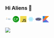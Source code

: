 ### Hi Aliens 👋

<code><img height="20" src="https://raw.githubusercontent.com/github/explore/80688e429a7d4ef2fca1e82350fe8e3517d3494d/topics/java/java.png"></code>
<code><img height="20" src="https://raw.githubusercontent.com/github/explore/80688e429a7d4ef2fca1e82350fe8e3517d3494d/topics/csharp/csharp.png"></code>
<code><img height="20" src="https://raw.githubusercontent.com/github/explore/80688e429a7d4ef2fca1e82350fe8e3517d3494d/topics/javascript/javascript.png"></code>
<code><img height="20" src="https://raw.githubusercontent.com/github/explore/80688e429a7d4ef2fca1e82350fe8e3517d3494d/topics/react/react.png"></code>
<code><img height="20" src="https://raw.githubusercontent.com/github/explore/80688e429a7d4ef2fca1e82350fe8e3517d3494d/topics/php/php.png"></code>
<code><img height="20" src="https://raw.githubusercontent.com/github/explore/80688e429a7d4ef2fca1e82350fe8e3517d3494d/topics/kotlin/kotlin.png"></code>

<div class="half">
  <a href="https://github-readme-stats.vercel.app/api?username=victorsingha&&show_icons=true&title_color=fafafa&icon_color=ffffff&text_color=ffffff&bg_color=ff6d00"></img></a>
  <a href="https://github.com/QC-L"><img src="https://github-readme-stats.vercel.app/api/top-langs/?username=QC-L&hide=Objective-C,shell,swift&title_color=fafafa&icon_color=fafafa&text_color=fafafa&bg_color=ff6d00" height="195"></img></a>
</div>

<!--
**victorsingha/victorsingha** is a ✨ _special_ ✨ repository because its `README.md` (this file) appears on your GitHub profile.
![victorsingha](https://github-readme-stats.vercel.app/api?username=victorsingha&&show_icons=true&title_color=ffffff&icon_color=bb2acf&text_color=daf7dc&bg_color=151515)

Here are some ideas to get you started:

- 🔭 I’m currently working on ...
- 🌱 I’m currently learning ...
- 👯 I’m looking to collaborate on ...
- 🤔 I’m looking for help with ...
- 💬 Ask me about ...
- 📫 How to reach me: ...
- 😄 Pronouns: ...
- ⚡ Fun fact: ...
-->
